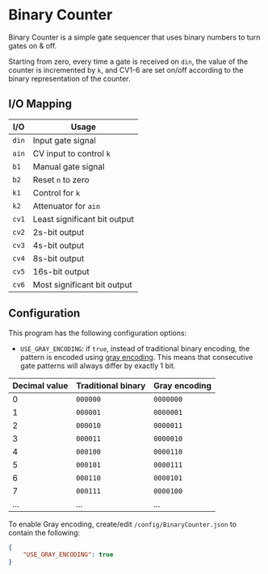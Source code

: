 # Binary Counter

Binary Counter is a simple gate sequencer that uses binary numbers to turn gates on & off.

Starting from zero, every time a gate is received on `din`, the value of the counter is
incremented by `k`, and CV1-6 are set on/off according to the binary representation of the
counter.

## I/O Mapping

| I/O           | Usage
|---------------|-------------------------------------------------------------------|
| `din`         | Input gate signal                                                 |
| `ain`         | CV input to control `k`                                           |
| `b1`          | Manual gate signal                                                |
| `b2`          | Reset `n` to zero                                                 |
| `k1`          | Control for `k`                                                   |
| `k2`          | Attenuator for `ain`                                              |
| `cv1`         | Least significant bit output                                      |
| `cv2`         | 2s-bit output                                                     |
| `cv3`         | 4s-bit output                                                     |
| `cv4`         | 8s-bit output                                                     |
| `cv5`         | 16s-bit output                                                    |
| `cv6`         | Most significant bit output                                       |

## Configuration

This program has the following configuration options:

- `USE_GRAY_ENCODING`: if `true`, instead of traditional binary encoding, the pattern is encoded
  using [gray encoding](https://en.wikipedia.org/wiki/Gray_encoding). This means that consecutive
  gate patterns will always differ by exactly 1 bit.

| Decimal value | Traditional binary | Gray encoding |
|---------------|--------------------|---------------|
| 0             | `000000`           | `0000000`     |
| 1             | `000001`           | `0000001`     |
| 2             | `000010`           | `0000011`     |
| 3             | `000011`           | `0000010`     |
| 4             | `000100`           | `0000110`     |
| 5             | `000101`           | `0000111`     |
| 6             | `000110`           | `0000101`     |
| 7             | `000111`           | `0000100`     |
| ...           | ...                | ...           |

To enable Gray encoding, create/edit `/config/BinaryCounter.json` to contain the following:
```json
{
    "USE_GRAY_ENCODING": true
}

```
